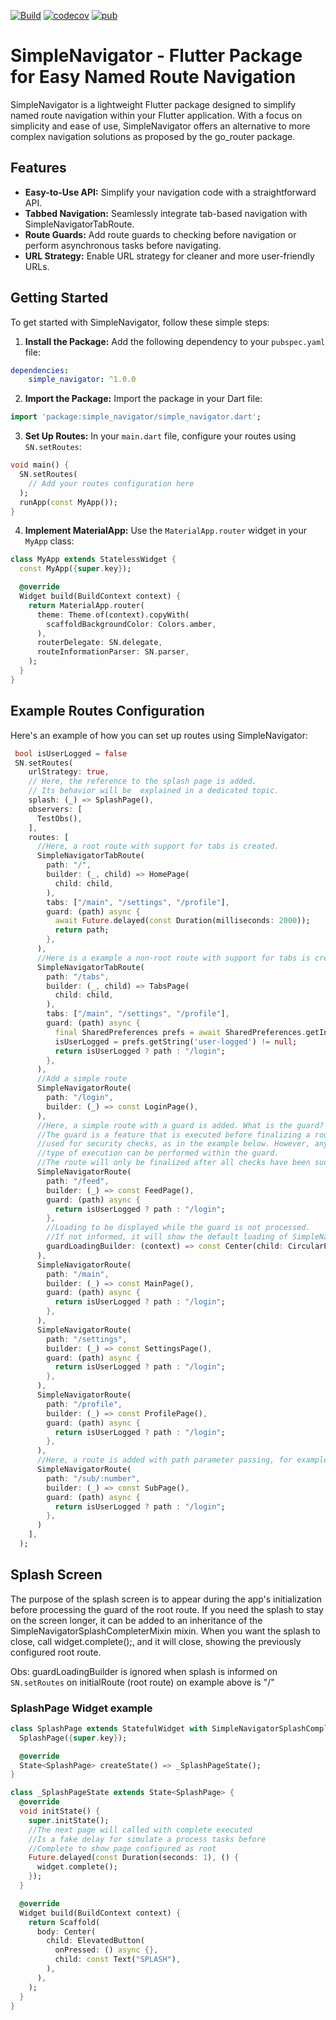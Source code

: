 
[![Build](https://github.com/michaelopes/simple_navigator/actions/workflows/build.yaml/badge.svg)](https://github.com/michaelopes/simple_navigator/actions/workflows/build.yaml) [![codecov](https://codecov.io/gh/michaelopes/simple_navigator/graph/badge.svg?token=7AS82WFNNW)](https://codecov.io/gh/michaelopes/simple_navigator)
[![pub](https://img.shields.io/pub/v/simple_navigator.svg?color=success)](https://pub.dev/packages/simple_navigator)

# SimpleNavigator - Flutter Package for Easy Named Route Navigation

SimpleNavigator is a lightweight Flutter package designed to simplify named route navigation within your Flutter application. With a focus on simplicity and ease of use, SimpleNavigator offers an alternative to more complex navigation solutions as proposed by the go_router package.

## Features
- **Easy-to-Use API:** Simplify your navigation code with a straightforward API.
- **Tabbed Navigation:** Seamlessly integrate tab-based navigation with SimpleNavigatorTabRoute.
- **Route Guards:** Add route guards to checking before navigation or perform asynchronous tasks before navigating.
- **URL Strategy:** Enable URL strategy for cleaner and more user-friendly URLs.

## Getting Started
To get started with SimpleNavigator, follow these simple steps:

1. **Install the Package:**
   Add the following dependency to your `pubspec.yaml` file:

```yaml
dependencies:
    simple_navigator: ^1.0.0
```

2. **Import the Package:**
Import the package in your Dart file:

```dart
import 'package:simple_navigator/simple_navigator.dart';
```

3. **Set Up Routes:**
In your `main.dart` file, configure your routes using `SN.setRoutes`:

```dart
void main() {
  SN.setRoutes(
    // Add your routes configuration here
  );
  runApp(const MyApp());
}
```

4. **Implement MaterialApp:**
Use the `MaterialApp.router` widget in your `MyApp` class:


```dart
class MyApp extends StatelessWidget {
  const MyApp({super.key});

  @override
  Widget build(BuildContext context) {
    return MaterialApp.router(
      theme: Theme.of(context).copyWith(
        scaffoldBackgroundColor: Colors.amber,
      ),
      routerDelegate: SN.delegate,
      routeInformationParser: SN.parser,
    );
  }
}
```

## Example Routes Configuration
Here's an example of how you can set up routes using SimpleNavigator:

```dart
 bool isUserLogged = false
 SN.setRoutes(
    urlStrategy: true,
    // Here, the reference to the splash page is added. 
    // Its behavior will be  explained in a dedicated topic.
    splash: (_) => SplashPage(),
    observers: [
      TestObs(),
    ],
    routes: [
      //Here, a root route with support for tabs is created.
      SimpleNavigatorTabRoute(
        path: "/",
        builder: (_, child) => HomePage(
          child: child,
        ),
        tabs: ["/main", "/settings", "/profile"],
        guard: (path) async {
          await Future.delayed(const Duration(milliseconds: 2000));
          return path;
        },
      ),
      //Here is a example a non-root route with support for tabs is created.
      SimpleNavigatorTabRoute(
        path: "/tabs",
        builder: (_, child) => TabsPage(
          child: child,
        ),
        tabs: ["/main", "/settings", "/profile"],
        guard: (path) async {
          final SharedPreferences prefs = await SharedPreferences.getInstance();
          isUserLogged = prefs.getString('user-logged') != null;
          return isUserLogged ? path : "/login";
        },
      ),
      //Add a simple route
      SimpleNavigatorRoute(
        path: "/login",
        builder: (_) => const LoginPage(),
      ),
      //Here, a simple route with a guard is added. What is the guard? 
      //The guard is a feature that is executed before finalizing a route and can be 
      //used for security checks, as in the example below. However, any other 
      //type of execution can be performed within the guard. 
      //The route will only be finalized after all checks have been successfully processed.
      SimpleNavigatorRoute(
        path: "/feed",
        builder: (_) => const FeedPage(),
        guard: (path) async {
          return isUserLogged ? path : "/login";
        },
        //Loading to be displayed while the guard is not processed. 
        //If not informed, it will show the default loading of SimpleNavigator.
        guardLoadingBuilder: (context) => const Center(child: CircularProgressIndicator(),),
      ),
      SimpleNavigatorRoute(
        path: "/main",
        builder: (_) => const MainPage(),
        guard: (path) async {
          return isUserLogged ? path : "/login";
        },
      ),
      SimpleNavigatorRoute(
        path: "/settings",
        builder: (_) => const SettingsPage(),
        guard: (path) async {
          return isUserLogged ? path : "/login";
        },
      ),
      SimpleNavigatorRoute(
        path: "/profile",
        builder: (_) => const ProfilePage(),
        guard: (path) async {
          return isUserLogged ? path : "/login";
        },
      ),
      //Here, a route is added with path parameter passing, for example: :number.
      SimpleNavigatorRoute(
        path: "/sub/:number",
        builder: (_) => const SubPage(),
        guard: (path) async {
          return isUserLogged ? path : "/login";
        },
      )
    ],
  );
```
## Splash Screen
The purpose of the splash screen is to appear during the app's initialization before processing the guard of the root route. If you need the splash to stay on the screen longer, it can be added to an inheritance of the SimpleNavigatorSplashCompleterMixin mixin. When you want the splash to close, call widget.complete();, and it will close, showing the previously configured root route.

Obs: guardLoadingBuilder is ignored when splash is informed on `SN.setRoutes` on initialRoute (root route) on example above is "/"

### SplashPage Widget example

```dart
class SplashPage extends StatefulWidget with SimpleNavigatorSplashCompleterMixin {
  SplashPage({super.key});

  @override
  State<SplashPage> createState() => _SplashPageState();
}

class _SplashPageState extends State<SplashPage> {
  @override
  void initState() {
    super.initState();
    //The next page will called with complete executed
    //Is a fake delay for simulate a process tasks before 
    //Complete to show page configured as root
    Future.delayed(const Duration(seconds: 1), () {
      widget.complete();
    });
  }

  @override
  Widget build(BuildContext context) {
    return Scaffold(
      body: Center(
        child: ElevatedButton(
          onPressed: () async {},
          child: const Text("SPLASH"),
        ),
      ),
    );
  }
}
